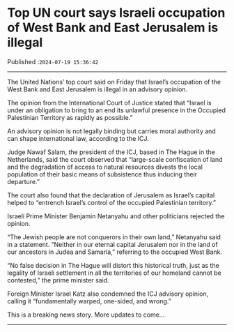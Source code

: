 # Top UN court says Israeli occupation of West Bank and East Jerusalem is illegal

Published :`2024-07-19 15:36:42`

---

The United Nations’ top court said on Friday that Israel’s occupation of the West Bank and East Jerusalem is illegal in an advisory opinion.

The opinion from the International Court of Justice stated that “Israel is under an obligation to bring to an end its unlawful presence in the Occupied Palestinian Territory as rapidly as possible.”

An advisory opinion is not legally binding but carries moral authority and can shape international law, according to the ICJ.

Judge Nawaf Salam, the president of the ICJ, based in The Hague in the Netherlands, said the court observed that “large-scale confiscation of land and the degradation of access to natural resources divests the local population of their basic means of subsistence thus inducing their departure.”

The court also found that the declaration of Jerusalem as Israel’s capital helped to “entrench Israel’s control of the occupied Palestinian territory.”

Israeli Prime Minister Benjamin Netanyahu and other politicians rejected the opinion.

“The Jewish people are not conquerors in their own land,” Netanyahu said in a statement. “Neither in our eternal capital Jerusalem nor in the land of our ancestors in Judea and Samaria,” referring to the occupied West Bank.

“No false decision in The Hague will distort this historical truth, just as the legality of Israeli settlement in all the territories of our homeland cannot be contested,” the prime minister said.

Foreign Minister Israel Katz also condemned the ICJ advisory opinion, calling it “fundamentally warped, one-sided, and wrong.”

This is a breaking news story. More updates to come…

---

